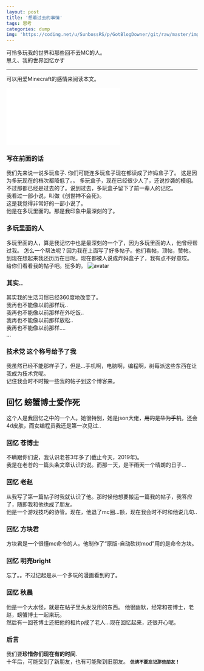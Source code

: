 ```yaml
---
layout: post
title: '想着过去的事情'
tags: 思考
categories: dump
img: 'https://coding.net/u/SunbossRS/p/GotBlogDowner/git/raw/master/img/I-Miss-The-Past/cover.png'
---
```


可怜多玩我的世界和那些回不去MC的人。  
思え、我的世界回忆かす

---

可以用爱Minecraft的感情来阅读本文。
<iframe frameborder="no" border="0" src="//music.163.com/outchain/player?type=2&id=529659114&auto=1&height=66"></iframe>

### 写在前面的话
我们先来说一说多玩盒子.
你们可能连多玩盒子现在都读成了炸妈盒子了。
这是因为多玩现在的档次都降低了。。
多玩盒子，现在已经很少人了，还说抄袭的模组。
不过那都已经是过去的了。说到过去，多玩盒子留下了前一辈人的记忆。  
我看过一部小说，叫做《创世神不会死》。  
这是我觉得非常好的一部小说了。  
他是在多玩里面的。那是我印象中最深刻的了。

### 多玩里面的人
多玩里面的人，算是我记忆中也是最深刻的一个了，因为多玩里面的人，他曾经帮过我。
怎么一个帮法呢？因为我在上面写了好多帖子。他们看帖，顶帖，赞帖。
到现在想起来我还历历在目呢。现在都被人说成炸妈盒子了，我有点不好意哎。
给你们看看我的帖子吧。挺多的。
![avatar](https://coding.net/u/SunbossRS/p/GotBlogDowner/git/raw/master/img/I-Miss-The-Past/01.png)

### 其实..
其实我的生活习惯已经360度地改变了。  
我再也不能像以前那样玩..  
我再也不能像以前那样在外吃饭..  
我再也不能像以前那样放松..  
我再也不能像以前那样....  
...

### 技术党 这个称号给予了我
我虽然已经不能那样子了，但是...手机啊，电脑啊，编程啊，树莓派这些东西在让我成为技术党呢。  
记住我会时不时搬一些我的帖子到这个博客来。

## 回忆 螃蟹博士爱作死
这个人是我回忆之中的一个人。她很特别，她是json大佬，~~用的是华为手机~~，还会4d皮肤，而女编程员我还是第一次见过.. 

### 回忆 苍博士
不瞒跟你们说，我认识老苍3年多了(截止今天，2019年)。  
我是在老苍的一篇头条文章认识的说。而那一天，是~~下雨天~~一个晴朗的日子...

### 回忆 老赵
从我写了第一篇帖子时我就认识了他。那时候他想要搬运一篇我的帖子，我答应了，随即我和他也成了朋友。  
他是一个游戏技巧的协管。现在，他退了mc圈...额，现在我会时不时和他说几句..

### 回忆 方块君
方块君是一个很懂mc命令的人。他制作了“原版-自动砍树mod”用的是命令方块。

### 回忆 明亮bright
忘了。。不过记起是从一个多玩的漫画看到的了。

### 回忆 秋晨
他是一个大水怪，就是在帖子里头发没用的东西。
他很幽默，经常和苍博士，老赵，螃蟹博士一起来玩。  
然后有一回苍博士还把他的相片p成了老人...现在回忆起来，还很开心呢。

### 后言
我们要**珍惜你们现在有的时间**.  
十年后，可能交到了新朋友，也有可能聚到旧朋友。
**`但请不要忘记那些朋友！`**
